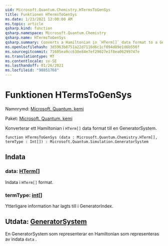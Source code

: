 ```yaml
---
uid: Microsoft.Quantum.Chemistry.HTermsToGenSys
title: Funktionen HTermsToGenSys
ms.date: 1/23/2021 12:00:00 AM
ms.topic: article
qsharp.kind: function
qsharp.namespace: Microsoft.Quantum.Chemistry
qsharp.name: HTermsToGenSys
qsharp.summary: Converts a Hamiltonian in `HTerm[]` data format to a GeneratorSystem.
ms.openlocfilehash: 3d5963b8751a22d7116d6c1cf094d89e1d6b556f
ms.sourcegitcommit: 71605ea9cc630e84e7ef29027e1f0ea06299747e
ms.translationtype: MT
ms.contentlocale: sv-SE
ms.lasthandoff: 01/26/2021
ms.locfileid: "98851768"
---
```

# <a name="htermstogensys-function"></a>Funktionen HTermsToGenSys

Namnrymd: [Microsoft. Quantum. kemi](xref:Microsoft.Quantum.Chemistry)

Paket: [Microsoft. Quantum. kemi](https://nuget.org/packages/Microsoft.Quantum.Chemistry)


Konverterar ett Hamiltonian i `HTerm[]` data format till en GeneratorSystem.

```qsharp
function HTermsToGenSys (data : Microsoft.Quantum.Chemistry.HTerm[], termType : Int[]) : Microsoft.Quantum.Simulation.GeneratorSystem
```


## <a name="input"></a>Indata

### <a name="data--hterm"></a>data: [HTerm](xref:Microsoft.Quantum.Chemistry.HTerm)[]

Indata i `HTerm[]` format.


### <a name="termtype--int"></a>termType: [int](xref:microsoft.quantum.lang-ref.int)[]

Ytterligare information har lagts till i GeneratorIndex.



## <a name="output--generatorsystem"></a>Utdata: [GeneratorSystem](xref:Microsoft.Quantum.Simulation.GeneratorSystem)

En GeneratorSystem som representerar en Hamiltonian som representeras av indata `data` .